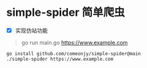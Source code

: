 # simple-spider 简单爬虫

- [x] 实现仿站功能

> go run main.go https://www.example.com

```shell
go install github.com/comeonjy/simple-spider@main
./simple-spider https://www.example.com
```
